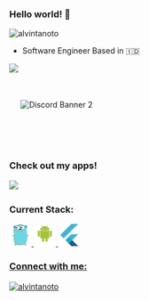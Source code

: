 ### Hello world! 👋
<p align="left"> 
  <img src="https://komarev.com/ghpvc/?username=alvintanoto&label=Profile%20views&color=0e75b6&style=flat" alt="alvintanoto" />
</p>

- Software Engineer Based in 🇮🇩

<img align="left" height="150px" src="https://github-readme-stats.vercel.app/api?username=alvintanoto&show_icons=true&theme=merko&count_private=true" />
<img align="center" height="150px"/>

<img src="https://discordapp.com/api/guilds/786315382352379934/widget.png?style=banner2" alt="Discord Banner 2"/>

<h3>Check out my apps!</h3>
<a href="https://play.google.com/store/apps/dev?id=6134309794517177942" target="_blank" rel="noreferrer">
  <img src="https://play.google.com/intl/en_us/badges/static/images/badges/en_badge_web_generic.png" height="40"/>
</a>

<h3 align="left">Current Stack:</h3>
<p align="left">
  <a href="https://go.dev" target="_blank" rel="noreferrer"> 
    <img src="https://github.com/devicons/devicon/blob/master/icons/go/go-original.svg" alt="go" width="40" height="40" />
  </a>
  <a href="https://www.android.com" target="_blank" rel="noreferrer"> 
    <img src="https://github.com/devicons/devicon/blob/master/icons/android/android-original-wordmark.svg" alt="android" width="40" height="40"/
  </a>
  <a href="https://flutter.dev" target="_blank" rel="noreferrer"> 
    <img src="https://github.com/devicons/devicon/blob/master/icons/flutter/flutter-original.svg" alt="flutter" width="40" height="40"/
  </a>
</p>

<h3 align="left">Connect with me:</h3>
<p align="left">
  <a href="https://www.linkedin.com/in/alvintanoto/" target="blank"><img align="center" src="https://raw.githubusercontent.com/rahuldkjain/github-profile-readme-generator/master/src/images/icons/Social/linked-in-alt.svg" alt="alvintanoto" height="30" width="40" />
</p>
